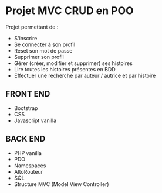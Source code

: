 # Projet MVC CRUD en POO

Projet permettant de :
- S'inscrire
- Se connecter à son profil
- Reset son mot de passe
- Supprimer son profil
- Gérer (créer, modifier et supprimer) ses histoires
- Lire toutes les histoires présentes en BDD
- Effectuer une recherche par auteur / autrice et par histoire

## FRONT END
- Bootstrap
- CSS
- Javascript vanilla

## BACK END
- PHP vanilla
- PDO
- Namespaces
- AltoRouteur
- SQL
- Structure MVC (Model View Controller)